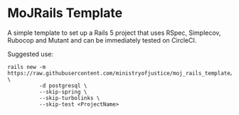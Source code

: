 # MoJRails Template

A simple template to set up a Rails 5 project that uses RSpec,
Simplecov, Rubocop and Mutant and can be immediately tested on CircleCI.

Suggested use:

```
rails new -m https://raw.githubusercontent.com/ministryofjustice/moj_rails_template/master/template.rb \
          -d postgresql \
          --skip-spring \
          --skip-turbolinks \
          --skip-test <ProjectName>
```

